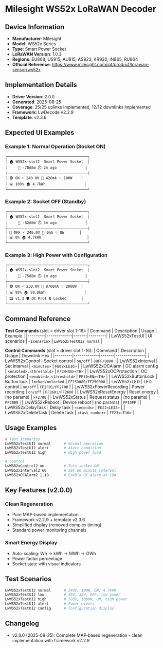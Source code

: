 # Milesight WS52x LoRaWAN Decoder

## Device Information
- **Manufacturer**: Milesight
- **Model**: WS52x Series
- **Type**: Smart Power Socket
- **LoRaWAN Version**: 1.0.3
- **Regions**: EU868, US915, AU915, AS923, KR920, IN865, RU864
- **Official Reference**: https://www.milesight.com/iot/product/lorawan-sensor/ws52x

## Implementation Details
- **Driver Version**: 2.0.0
- **Generated**: 2025-08-25
- **Coverage**: 25/25 uplinks implemented, 12/12 downlinks implemented
- **Framework**: LwDecode v2.2.9
- **Template**: v2.3.6

## Expected UI Examples

### Example 1: Normal Operation (Socket ON)
```
┌─────────────────────────────────────┐
│ 🏠 WS52x-slot2  Smart Power Socket  │
│     📶 -78dBm ⏱️ 2m ago             │
├─────────────────────────────────────┤
│ 🟢 ON ⚡ 240.0V 🔌 420mA 💡 100W    │
│ 📊 100% 🏠 4.7kWh                  │
└─────────────────────────────────────┘
```

### Example 2: Socket OFF (Standby)
```
┌─────────────────────────────────────┐
│ 🏠 WS52x-slot2  Smart Power Socket  │
│     📶 -82dBm ⏱️ 5m ago             │
├─────────────────────────────────────┤
│ 🔴 OFF ⚡ 240.0V 🔌 0mA 💡 0W       │
│ 📊 0% 🏠 4.7kWh                     │
└─────────────────────────────────────┘
```

### Example 3: High Power with Configuration
```
┌─────────────────────────────────────┐
│ 🏠 WS52x-slot2  Smart Power Socket  │
│     📶 -75dBm ⏱️ 1m ago             │
├─────────────────────────────────────┤
│ 🟢 ON ⚡ 230.0V 🔌 8700mA 💡 2000W  │
│ 📊 95% 🏠 50.0kWh                  │
│ 📟 v1.3 🛡️ OC Prot 🔒 Locked       │
└─────────────────────────────────────┘
```

## Command Reference

**Test Commands** (slot = driver slot 1-16):
| Command | Description | Usage | Example |
|---------|-------------|-------|---------|
| LwWS52xTestUI<slot> | UI scenarios | `<scenario>` | `LwWS52xTestUI2 normal` |

**Control Commands** (slot = driver slot 1-16):
| Command | Description | Usage | Downlink Hex |
|---------|-------------|-------|---------------|
| LwWS52xControl<slot> | Socket control | `on/off` | `08FF/0800` |
| LwWS52xInterval<slot> | Set interval | `<minutes>` | `FE02<LE16>` |
| LwWS52xOCAlarm<slot> | OC alarm config | `<enabled>,<threshold>` | `FF24<EN><TH>` |
| LwWS52xOCProtection<slot> | OC protection | `<enabled>,<threshold>` | `FF30<EN><TH>` |
| LwWS52xButtonLock<slot> | Button lock | `locked/unlocked` | `FF250080/FF250000` |
| LwWS52xLED<slot> | LED control | `on/off` | `FF2F01/FF2F00` |
| LwWS52xPowerRecording<slot> | Power recording | `on/off` | `FF2601/FF2600` |
| LwWS52xResetEnergy<slot> | Reset energy | (no params) | `FF2700` |
| LwWS52xStatus<slot> | Request status | (no params) | `FF2800` |
| LwWS52xReboot<slot> | Device reboot | (no params) | `FF10FF` |
| LwWS52xDelayTask<slot> | Delay task | `<seconds>` | `FE22<LE32>` |
| LwWS52xDeleteTask<slot> | Delete task | `<task_number>` | `FE23<LE16>` |

## Usage Examples

```bash
# Test scenarios
LwWS52xTestUI2 normal      # Normal operation
LwWS52xTestUI2 alert       # Alert condition  
LwWS52xTestUI2 high        # High power load

# Control
LwWS52xControl2 on         # Turn socket ON
LwWS52xInterval2 60        # Set 60 minute interval
LwWS52xOCAlarm2 1,10       # Enable OC alarm at 10A
```

## Key Features (v2.0.0)

### Clean Regeneration
- Pure MAP-based implementation
- Framework v2.2.9 + template v2.3.6
- Simplified display (removed complex timing)
- Standard power monitoring channels

### Smart Energy Display
- Auto-scaling: Wh → kWh → MWh → GWh
- Power factor percentage
- Socket state with visual indicators

## Test Scenarios
```bash
LwWS52xTestUI2 normal      # 240V, 100W, ON, 4.7kWh
LwWS52xTestUI2 low         # 90V, 25W, OFF, low power
LwWS52xTestUI2 high        # 500V, 1000W, ON, high power
LwWS52xTestUI2 alert       # Power events
LwWS52xTestUI2 config      # Configuration display
```

## Changelog
- v2.0.0 (2025-08-25): Complete MAP-based regeneration - clean implementation with framework v2.2.9

